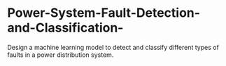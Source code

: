 # Power-System-Fault-Detection-and-Classification-
Design a machine learning model to detect and classify different types of faults in a power  distribution system. 
